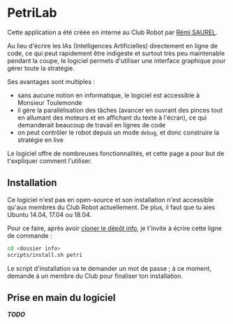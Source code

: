 # PetriLab

Cette application a été créée en interne au Club Robot par [Rémi SAUREL](https://github.com/rems4e).

Au lieu d'écrire les IAs (Intelligences Artificielles) directement en ligne de code, ce qui peut rapidement être indigeste et surtout très peu maintenable pendant la coupe, le logiciel permets d'utiliser une interface graphique pour gérer toute la stratégie.

Ses avantages sont multiples :
* sans aucune notion en informatique, le logiciel est accessible à Monsieur Toulemonde
* il gère la parallélisation des tâches (avancer en ouvrant des pinces tout en allumant des moteurs et en affichant du texte à l'écran), ce qui demanderait beaucoup de travail en lignes de code
* on peut contrôler le robot depuis un mode `debug`, et donc construire la stratégie en live

Le logiciel offre de nombreuses fonctionnalités, et cette page a pour but de t'expliquer comment l'utiliser.

## Installation

Ce logiciel n'est pas en open-source et son installation n'est accessible qu'aux membres du Club Robot actuellement. De plus, il faut que tu aies Ubuntu 14.04, 17.04 ou 18.04.

Pour ce faire, après avoir [cloner le dépôt info](info/mise_en_place/repertoire_de_travail.html#clonage-du-dépôt), je t'invite à écrire cette ligne de commande :

```bash
cd <dossier info>
scripts/install.sh petri
```

Le script d'installation va te demander un mot de passe ; à ce moment, demande à un membre du Club pour finaliser ton installation.

## Prise en main du logiciel

***TODO***
